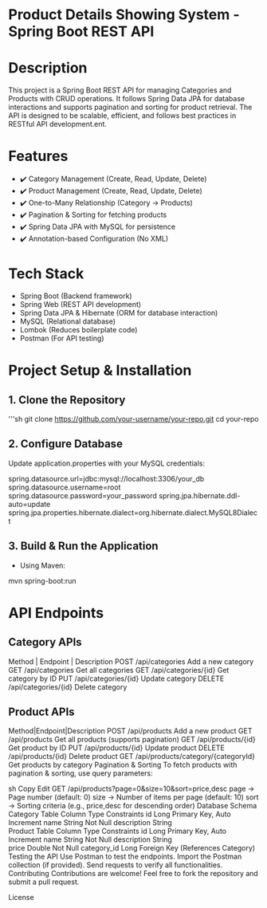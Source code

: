 # Product Details Showing System - Spring Boot REST API

# Description
This project is a Spring Boot REST API for managing Categories and Products with CRUD operations. It follows Spring Data JPA for database interactions and supports pagination and sorting for product retrieval. The API is designed to be scalable, efficient, and follows best practices in RESTful API development.ent.

# Features
- ✔️ Category Management (Create, Read, Update, Delete)
- ✔️ Product Management (Create, Read, Update, Delete)
- ✔️ One-to-Many Relationship (Category → Products)
- ✔️ Pagination & Sorting for fetching products
- ✔️ Spring Data JPA with MySQL for persistence
- ✔️ Annotation-based Configuration (No XML)

# Tech Stack
- Spring Boot (Backend framework)
- Spring Web (REST API development)
- Spring Data JPA & Hibernate (ORM for database interaction)
- MySQL (Relational database)
- Lombok (Reduces boilerplate code)
- Postman (For API testing)

# Project Setup & Installation
## 1. Clone the Repository
'''sh
git clone https://github.com/your-username/your-repo.git
cd your-repo

## 2. Configure Database
Update application.properties with your MySQL credentials:

spring.datasource.url=jdbc:mysql://localhost:3306/your_db
spring.datasource.username=root
spring.datasource.password=your_password
spring.jpa.hibernate.ddl-auto=update
spring.jpa.properties.hibernate.dialect=org.hibernate.dialect.MySQL8Dialect

## 3. Build & Run the Application
- Using Maven:

mvn spring-boot:run

# API Endpoints
## Category APIs
Method | Endpoint |	Description
POST	/api/categories	Add a new category
GET	/api/categories	Get all categories
GET	/api/categories/{id}	Get category by ID
PUT	/api/categories/{id}	Update category
DELETE	/api/categories/{id}	Delete category

## Product APIs
Method|Endpoint|Description
POST	/api/products	Add a new product
GET	/api/products	Get all products (supports pagination)
GET	/api/products/{id}	Get product by ID
PUT	/api/products/{id}	Update product
DELETE	/api/products/{id}	Delete product
GET	/api/products/category/{categoryId}	Get products by category
Pagination & Sorting
To fetch products with pagination & sorting, use query parameters:

sh
Copy
Edit
GET /api/products?page=0&size=10&sort=price,desc
page → Page number (default: 0)
size → Number of items per page (default: 10)
sort → Sorting criteria (e.g., price,desc for descending order)
Database Schema
Category Table
Column	Type	Constraints
id	Long	Primary Key, Auto Increment
name	String	Not Null
description	String	
Product Table
Column	Type	Constraints
id	Long	Primary Key, Auto Increment
name	String	Not Null
description	String	
price	Double	Not Null
category_id	Long	Foreign Key (References Category)
Testing the API
Use Postman to test the endpoints.
Import the Postman collection (if provided).
Send requests to verify all functionalities.
Contributing
Contributions are welcome! Feel free to fork the repository and submit a pull request.

License
